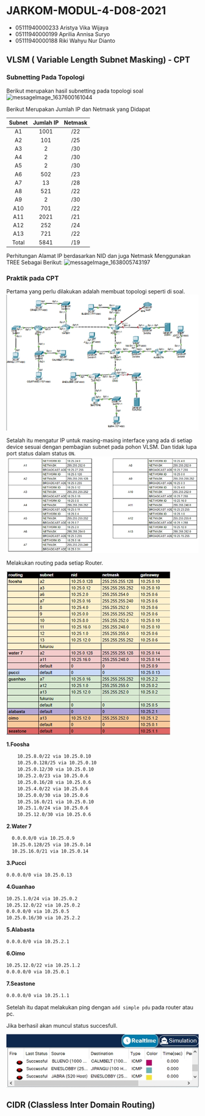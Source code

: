 # JARKOM-MODUL-4-D08-2021
- 05111940000233 Aristya Vika Wijaya
- 05111940000199	Aprilia Annisa Suryo
- 05111940000188	Riki Wahyu Nur Dianto

## VLSM ( Variable Length Subnet Masking) - CPT

### Subnetting Pada Topologi
Berikut merupakan hasil subnetting pada topologi soal
![messageImage_1637600161044](https://user-images.githubusercontent.com/73290753/143680244-039e031b-2744-4ea6-95a7-9576f74881ce.jpg)

Berikut Merupakan Jumlah IP dan Netmask yang Didapat

| Subnet | Jumlah IP  | Netmask  |
| :-----: | :-: | :-: |
| A1 | 1001 | /22 |
| A2 | 101 | /25 |
| A3 | 2 | /30 |
| A4 | 2 | /30 |
| A5 | 2 | /30 |
| A6 | 502 | /23 |
| A7 | 13 | /28 |
| A8 | 521 | /22 |
| A9 | 2 | /30 |
| A10 | 701 | /22 |
| A11 | 2021 | /21 |
| A12 | 252 | /24 |
| A13 | 721 | /22 |
| Total | 5841 | /19 |

Perhitungan Alamat IP berdasarkan NID dan juga Netmask Menggunakan TREE Sebagai Berikut:
![messageImage_1638005743197](https://user-images.githubusercontent.com/73290753/143680772-f56044b3-6fd8-4dc8-9a3e-9ae7bec58db7.jpg)

### Praktik pada CPT
Pertama yang perlu dilakukan adalah membuat topologi seperti di soal.
![1](topologicpt.jpg)

Setalah itu mengatur IP untuk masing-masing interface yang ada di setiap device sesuai dengan pembagian subnet pada pohon VLSM. Dan tidak lupa port status dalam status `ON`.
![1](ipvlsm.jpg)

Melakukan routing pada setiap Router.

![1](routevlsm.jpg)

**1.Foosha**
``` bash
    10.25.8.0/22 via 10.25.0.10
    10.25.0.128/25 via 10.25.0.10
    10.25.0.12/30 via 10.25.0.10
    10.25.2.0/23 via 10.25.0.6
    10.25.0.16/28 via 10.25.0.6
    10.25.4.0/22 via 10.25.0.6
    10.25.0.0/30 via 10.25.0.6
    10.25.16.0/21 via 10.25.0.10
    10.25.1.0/24 via 10.25.0.6
    10.25.12.0/30 via 10.25.0.6
```

**2.Water 7**
``` bash
  0.0.0.0/0 via 10.25.0.9
  10.25.0.128/25 via 10.25.0.14
  10.25.16.0/21 via 10.25.0.14
```

**3.Pucci**
``` bash
0.0.0.0/0 via 10.25.0.13
```

**4.Guanhao**
``` bash
10.25.1.0/24 via 10.25.0.2
10.25.12.0/22 via 10.25.0.2
0.0.0.0/0 via 10.25.0.5
10.25.0.16/30 via 10.25.2.2
```

**5.Alabasta**
``` bash
0.0.0.0/0 via 10.25.2.1
```

**6.Oimo**
``` bash
10.25.12.0/22 via 10.25.1.2
0.0.0.0/0 via 10.25.0.1
```

**7.Seastone**
``` bash
0.0.0.0/0 via 10.25.1.1
```

Setelah itu dapat melakukan ping dengan `add simple pdu` pada router atau pc.

Jika berhasil akan muncul status succesfull.

![1](pingvlsm.jpg)

## CIDR (Classless Inter Domain Routing)
